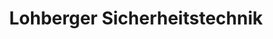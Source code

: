 ---
title: "Lohberger Sicherheitstechnik"
url: /regensburg/lohberger-sicherheitstechnik/
shop: Schlosserei
---